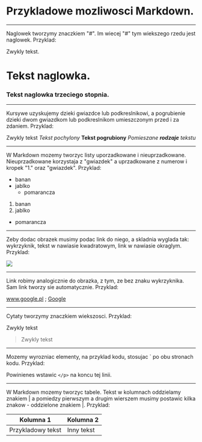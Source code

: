 # Przykladowe mozliwosci Markdown.

----------------------------------------

Naglowek tworzymy znaczkiem "#". Im wiecej "#" tym wiekszego rzedu jest naglowek. Przyklad:

Zwykly tekst.
# Tekst naglowka.
### Tekst naglowka trzeciego stopnia.

----------------------------------------

Kursywe uzyskujemy dzieki gwiazdce lub podkreslnikowi, a pogrubienie dzieki dwom gwiazdkom lub podkreslnikom umieszczonym przed i za zdaniem. Przyklad:

Zwykly tekst
*Tekst pochylony*
**Tekst pogrubiony**
*Pomieszane __rodzaje__ tekstu*

----------------------------------------

W Markdown mozemy tworzyc listy uporzadkowane i nieuprzadkowane. Nieuprzadkowane korzystaja z "gwiazdek" a uprzadkowane z numerow i kropek "1." oraz "gwiazdek". Przyklad:

* banan
* jablko
  * pomarancza

1. banan
2. jablko
 * pomarancza

----------------------------------------

Zeby dodac obrazek musimy podac link do niego, a skladnia wyglada tak: wykrzyknik, tekst w nawiasie kwadratowym, link w nawiasie okraglym. Przyklad:

![](http://upload.wikimedia.org/wikipedia/pt/e/e1/Logo_Windows_Media_Center-pt.PNG)

----------------------------------------

Link robimy analogicznie do obrazka, z tym, ze bez znaku wykrzyknika. Sam link tworzy sie automatycznie. Przyklad:

www.google.pl ; [Google](https://www.google.pl/)

----------------------------------------

Cytaty tworzymy znaczkiem wiekszosci. Przyklad:

Zwykly tekst
> Zwykly tekst

----------------------------------------

Mozemy wyrozniac elementy, na przyklad kodu, stosujac ` po obu stronach kodu. Przyklad:

Powinienes wstawic `</p>` na koncu tej linii.

----------------------------------------

W Markdown mozemy tworzyc tabele. Tekst w kolumnach oddzielamy znakiem | a pomiedzy pierwszym a drugim wierszem musimy postawic kilka znakow - oddzielone znakiem |. Przyklad:

Kolumna 1 | Kolumna 2
-----|------
Przykladowy tekst | Inny tekst
